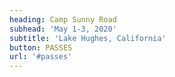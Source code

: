 ```yaml
---
heading: Camp Sunny Road
subhead: 'May 1-3, 2020'
subtitle: 'Lake Hughes, California'
button: PASSES
url: '#passes'
---
```


